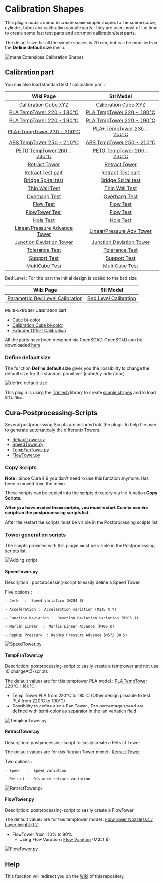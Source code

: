 # Calibration Shapes

This plugin adds a menu to create some simple shapes to the scene (cube, cylinder, tube) and calibration sample parts. They are used most of the time to create some fast test parts and common calibration/test parts. 

The default size for all the simple shapes is 20 mm, but can be modified via the **Define default size** menu.

![menu Extensions Calibration Shapes](./images/menu.jpg)

## Calibration part

You can also load standard test  / calibration  part :

|  Wiki Page  | Stl Model                                               |
|:-----------:|:-------------------------------------------------------:|
| [Calibration Cube XYZ](https://github.com/5axes/Calibration-Shapes/wiki/Calibration-Cube-XYZ)           | [Calibration Cube XYZ](./models/CalibrationCube.stl) |
| [PLA  TempTower 220 - 180°C](https://github.com/5axes/Calibration-Shapes/wiki/PLA-TempTower-220---180°C)          | [PLA  TempTower 220 - 180°C](./models/TempTowerPLA.stl) |
| [PLA  TempTower 220 - 190°C](https://github.com/5axes/Calibration-Shapes/wiki/PLA-TempTower-220---190°C)          | [PLA  TempTower 220 - 190°C](./models/TempTowerPLA190°C.stl) |
| [PLA+ TempTower 230 - 200°C](https://github.com/5axes/Calibration-Shapes/wiki/PLA+-TempTower-230---200°C)          | [PLA+ TempTower 230 - 200°C](./models/TempTowerPLA+.stl) |
| [ABS  TempTower 250 - 210°C](https://github.com/5axes/Calibration-Shapes/wiki/ABS-TempTower-250---210°C)          | [ABS  TempTower 250 - 210°C](./models/TempTowerABS.stl) |
| [PETG TempTower 260 - 230°C](https://github.com/5axes/Calibration-Shapes/wiki/PETG-TempTower-260---230°C)          | [PETG TempTower 260 - 230°C](./models/TempTowerPETG.stl) |
| [Retract Tower](https://github.com/5axes/Calibration-Shapes/wiki/Retract-Tower)          | [Retract Tower](./models/RetractTower.stl) |
| [Retract Test part](https://github.com/5axes/Calibration-Shapes/wiki/Retract-Test-part)          | [Retract Test part](./models/RetractTest.stl) |
| [Bridge Spiral test](https://github.com/5axes/Calibration-Shapes/wiki/Bridge-Spiral-test)          | [Bridge Spiral test](./models/BridgeTest.stl) |
| [Thin Wall Test](https://github.com/5axes/Calibration-Shapes/wiki/Thin-Wall-Test)          | [Thin Wall Test](./models/ThinWall.stl) |
| [Overhang Test](https://github.com/5axes/Calibration-Shapes/wiki/Overhang-Test)          | [Overhang Test](./models/Overhang.stl) |
| [Flow Test](https://github.com/5axes/Calibration-Shapes/wiki/Flow-Test)          | [Flow Test](./models/FlowTest.stl) |
| [FlowTower Test](https://github.com/5axes/Calibration-Shapes/wiki/FlowTower-Test)          | [Flow Test](./models/Flow-tower-04x02.stl) |
| [Hole Test](https://github.com/5axes/Calibration-Shapes/wiki/Hole-Test)          | [Hole Test](./models/HoleTest.stl) |
| [Linear/Pressure Advance Tower](https://github.com/5axes/Calibration-Shapes/wiki/Linear-Pressure-Advance-Tower)          | [Linear/Pressure Adv Tower](./models/PressureAdvTower.stl) |
| [Junction Deviation Tower](https://github.com/5axes/Calibration-Shapes/wiki/Junction-Deviation-Tower)          | [Junction Deviation Tower](./models/JunctionDeviationTower.stl) |
| [Tolerance Test](https://github.com/5axes/Calibration-Shapes/wiki/Tolerance)          | [Tolerance Test](./models/Tolerance.stl) |
| [Support Test](https://github.com/5axes/Calibration-Shapes/wiki/Support-Test)          | [Support Test](./models/SupportTest.stl) |
| [MultiCube Test](https://github.com/5axes/Calibration-Shapes/wiki/MultiCube)          | [MultiCube Test](./models/MultiCube.stl) |



Bed Level : For this part the initial design is scaled to the bed size

| Wiki Page                                                                                               | Stl Model                                                |
|:-------------------------------------------------------------------------------------------------------:|:--------------------------------------------------------:|
| [Parametric Bed Level Calibration](https://github.com/5axes/Calibration-Shapes/wiki/ParametricBedLevel) | [Bed Level Calibration](./models/ParametricBedLevel.stl) |

Multi-Extruder Calibration part

- [Cube bi-color](https://github.com/5axes/Calibration-Shapes/wiki/Cube-Bi-Color)
- [Calibration Cube bi-color](https://github.com/5axes/Calibration-Shapes/wiki/CubeCalibrationBiColor)
- [Extruder Offset Calibration](https://github.com/5axes/Calibration-Shapes/wiki/ExtruderOffsetCalibration)

All the parts have been designed via OpenSCAD. OpenSCAD can be downloaded [here](http://www.openscad.org/downloads.html)

### Define default size

The function **Define default size** gives you the possibility to change the default size for the standard primitives (cube/cylinder/tube).

![define default size](./images/size.jpg)

This plugin is using the [Trimesh](https://github.com/mikedh/trimesh) library to create [simple shapes](https://github.com/mikedh/trimesh/blob/master/trimesh/creation.py) and to load STL files.


## Cura-Postprocessing-Scripts

Several postprocessing Scripts are included into the plugin to help the user to generate automaticaly the differents Towers.

- [RetractTower.py](./resources/scripts/RetractTower.py)
- [SpeedTower.py](./resources/scripts/SpeedTower.py)
- [TempFanTower.py](./resources/scripts/TempFanTower.py)
- [FlowTower.py](./resources/scripts/FlowTower.py)

### Copy Scripts

**Note :** Since Cura 4.9 you don't need to use this function anymore. Has been removed from the menu.

These scripts can be copied into the scripts directory via the function **Copy Scripts**. 

**After you have copied these scripts, you must restart Cura to see the scripts in the postprocessing scripts list.**

After the restart the scripts must be visible in the Postprocessing scripts list.

### Tower generation scripts
The scripts provided with this plugin must be visible in the Postprocessing scripts list.

![Adding script](./images/plugins.jpg)


#### SpeedTower.py


Description :  postprocessing-script to easily define a Speed Tower.

Five options :

    - Jerk   :  Speed variation (M204 S) 
	
    - Acceleration :  Acceleration variation (M205 X Y) 
    
    - Junction Deviation :  Junction Deviation variation (M205 J) 
    
    - Marlin Linear  :  Marlin Linear Advance (M900 K)

    - RepRap Pressure  : RepRap Pressure Advance (M572 D0 S)

![SpeedTower.py](./images/speedtower.jpg)


#### TempFanTower.py


Description:  postprocessing-script to easily create a temptower and not use 10 changeAtZ-scripts

 The default values are for this temptower PLA model : [PLA TempTower 220°C - 180°C](./models/TempTowerPLA.stl)
- Temp Tower PLA from 220°C to 180°C  (Other design possible to test PLA from 220°C to 190°C)
- Possibility to define also a Fan Tower , Fan percentage speed are defined with semi-colon as separator in the fan variation field

![TempFanTower.py](./images/tempfan.jpg)


#### RetractTower.py



Description:  postprocessing-script to easily create a Retract Tower

The default values are for this Retract Tower model : [Retract Tower](./models/RetractTower.stl)
 
Two options :

    - Speed   :  Speed variation
	
    - Retract :  Distance retract variation

![RetractTower.py](./images/retract-tower.jpg)


#### FlowTower.py


Description:  postprocessing-script to easily create a FlowTower

 The default values are for this temptower model : [FlowTower Nozzle 0.4 / Layer height 0.2](./models/Flow-tower-04x02.stl)
- FlowTower from 110% to 90% 
    - Using Flow Varation   :  [Flow Varation](https://marlinfw.org/docs/gcode/M221.html) (M221 S) 

![FlowTower.py](./images/flowtower.jpg)

## Help


This function will redirect you on the [Wiki](https://github.com/5axes/Calibration-Shapes/wiki) of this repositery.
